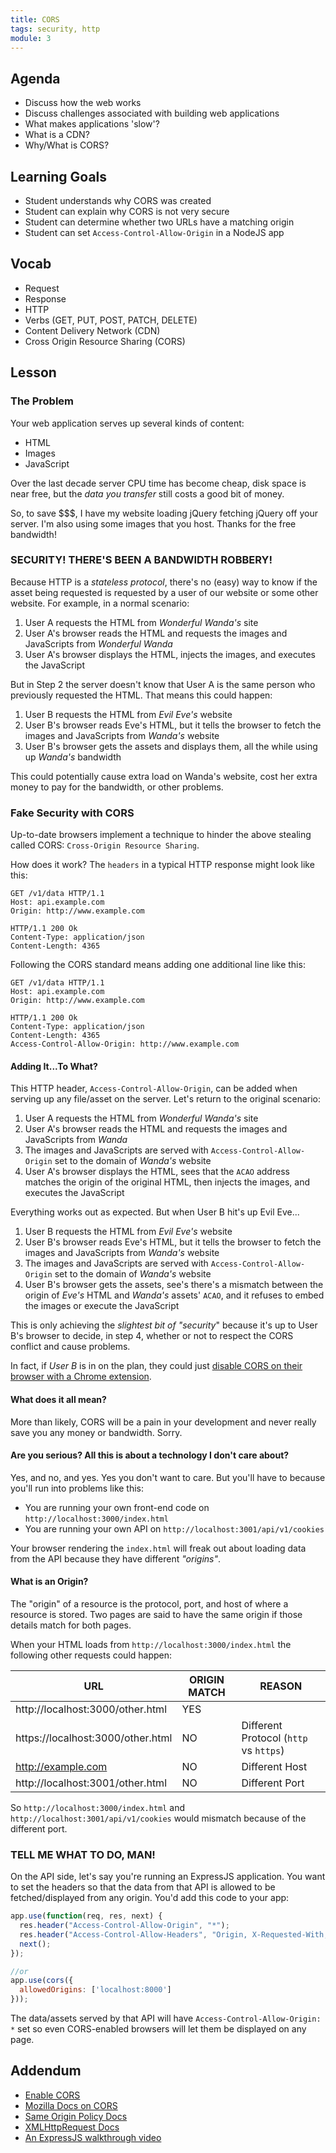 ```yaml
---
title: CORS
tags: security, http
module: 3
---
```


## Agenda

- Discuss how the web works
- Discuss challenges associated with building web applications
- What makes applications 'slow'?
- What is a CDN?
- Why/What is CORS?

## Learning Goals

- Student understands why CORS was created
- Student can explain why CORS is not very secure
- Student can determine whether two URLs have a matching origin
- Student can set `Access-Control-Allow-Origin` in a NodeJS app

## Vocab

- Request
- Response
- HTTP
- Verbs (GET, PUT, POST, PATCH, DELETE)
- Content Delivery Network (CDN)
- Cross Origin Resource Sharing (CORS)


## Lesson

### The Problem

Your web application serves up several kinds of content:

* HTML
* Images
* JavaScript

Over the last decade server CPU time has become cheap, disk space is near free, but the *data you transfer* still costs a good bit of money.

So, to save $$$, I have my website loading jQuery fetching jQuery off your server. I'm also using some images that you host. Thanks for the free bandwidth!

### SECURITY! THERE'S BEEN A BANDWIDTH ROBBERY!

Because HTTP is a *stateless protocol*, there's no (easy) way to know if the asset being requested is requested by a user of our website or some other website. For example, in a normal scenario:

1. User A requests the HTML from *Wonderful Wanda's* site
2. User A's browser reads the HTML and requests the images and JavaScripts from *Wonderful Wanda*
3. User A's browser displays the HTML, injects the images, and executes the JavaScript

But in Step 2 the server doesn't know that User A is the same person who previously requested the HTML. That means this could happen:

1. User B requests the HTML from *Evil Eve's* website
2. User B's browser reads Eve's HTML, but it tells the browser to fetch the images and JavaScripts from *Wanda's* website
3. User B's browser gets the assets and displays them, all the while using up *Wanda's* bandwidth

This could potentially cause extra load on Wanda's website, cost her extra money to pay for the bandwidth, or other problems.

### Fake Security with CORS

Up-to-date browsers implement a technique to hinder the above stealing called CORS: `Cross-Origin Resource Sharing`.

How does it work? The `headers` in a typical HTTP response might look like this:

```
GET /v1/data HTTP/1.1
Host: api.example.com
Origin: http://www.example.com

HTTP/1.1 200 Ok
Content-Type: application/json
Content-Length: 4365
```

Following the CORS standard means adding one additional line like this:

```
GET /v1/data HTTP/1.1
Host: api.example.com
Origin: http://www.example.com

HTTP/1.1 200 Ok
Content-Type: application/json
Content-Length: 4365
Access-Control-Allow-Origin: http://www.example.com
```

#### Adding It...To What?

This HTTP header, `Access-Control-Allow-Origin`, can be added when serving up any file/asset on the server. Let's return to the original scenario:

1. User A requests the HTML from *Wonderful Wanda's* site
2. User A's browser reads the HTML and requests the images and JavaScripts from *Wanda*
3. The images and JavaScripts are served with `Access-Control-Allow-Origin` set to the domain of *Wanda's* website
4. User A's browser displays the HTML, sees that the `ACAO` address matches the origin of the original HTML, then injects the images, and executes the JavaScript

Everything works out as expected. But when User B hit's up Evil Eve...

1. User B requests the HTML from *Evil Eve's* website
2. User B's browser reads Eve's HTML, but it tells the browser to fetch the images and JavaScripts from *Wanda's* website
3. The images and JavaScripts are served with `Access-Control-Allow-Origin` set to the domain of *Wanda's* website
4. User B's browser gets the assets, see's there's a mismatch between the origin of *Eve's* HTML and *Wanda's* assets' `ACAO`, and it refuses to embed the images or execute the JavaScript

This is only achieving the *slightest bit of "security*" because it's up to User B's browser to decide, in step 4, whether or not to respect the CORS conflict and cause problems.

In fact, if *User B* is in on the plan, they could just [disable CORS on their browser with a Chrome extension](https://chrome.google.com/webstore/detail/allow-control-allow-origi/nlfbmbojpeacfghkpbjhddihlkkiljbi?hl=en).

#### What does it all mean?

More than likely, CORS will be a pain in your development and never really save you any money or bandwidth. Sorry.

#### Are you serious? All this is about a technology I don't care about?

Yes, and no, and yes. Yes you don't want to care. But you'll have to because you'll run into problems like this:

* You are running your own front-end code on `http://localhost:3000/index.html`
* You are running your own API on `http://localhost:3001/api/v1/cookies`

Your browser rendering the `index.html` will freak out about loading data from the API because they have different *"origins"*.

#### What is an Origin?

The "origin" of a resource is the protocol, port, and host of where a resource is stored. Two pages are said to have the same origin if those details match for both pages.  

When your HTML loads from `http://localhost:3000/index.html` the following other requests could happen:

| URL                                 | ORIGIN MATCH | REASON                             |
|-------------------------------------|---------|------------------------------------|
| http://localhost:3000/other.html    | YES |                                    |
| https://localhost:3000/other.html   | NO | Different Protocol (`http` vs `https`) |
| http://example.com                  | NO | Different Host                     |
| http://localhost:3001/other.html    | NO | Different Port                     |

So `http://localhost:3000/index.html` and `http://localhost:3001/api/v1/cookies` would mismatch because of the different port.

### TELL ME WHAT TO DO, MAN!

On the API side, let's say you're running an ExpressJS application. You want to set the headers so that the data from that API is allowed to be fetched/displayed from any origin. You'd add this code to your app:

```js
app.use(function(req, res, next) {
  res.header("Access-Control-Allow-Origin", "*");
  res.header("Access-Control-Allow-Headers", "Origin, X-Requested-With, Content-Type, Accept");
  next();
});

//or
app.use(cors({
  allowedOrigins: ['localhost:8000']
}));

```

The data/assets served by that API will have `Access-Control-Allow-Origin: *` set so even CORS-enabled browsers will let them be displayed on any page.

## Addendum

* [Enable CORS](https://enable-cors.org)
* [Mozilla Docs on CORS](https://developer.mozilla.org/en-US/docs/Web/HTTP/Access_control_CORS)  
* [Same Origin Policy Docs](https://developer.mozilla.org/en-US/docs/Web/Security/Same-origin_policy)  
* [XMLHttpRequest Docs](https://developer.mozilla.org/en-US/docs/Web/API/XMLHttpRequest)
* [An ExpressJS walkthrough video](https://www.youtube.com/watch?v=cUWcZ4FzgmI)
